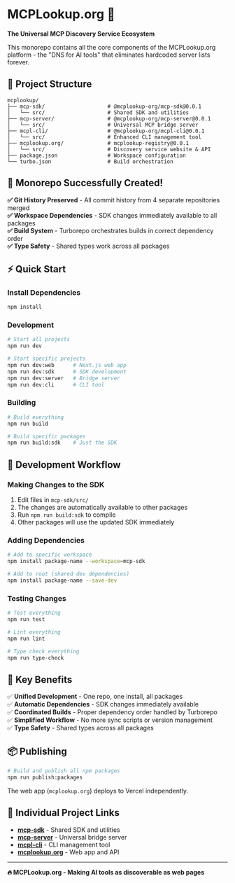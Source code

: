 # MCPLookup.org 🚀

**The Universal MCP Discovery Service Ecosystem**

This monorepo contains all the core components of the MCPLookup.org platform - the "DNS for AI tools" that eliminates hardcoded server lists forever.

## 📁 Project Structure

```
mcplookup/
├── mcp-sdk/                    # @mcplookup-org/mcp-sdk@0.0.1
│   └── src/                    # Shared SDK and utilities
├── mcp-server/                 # @mcplookup-org/mcp-server@0.0.1  
│   └── src/                    # Universal MCP bridge server
├── mcpl-cli/                   # @mcplookup-org/mcpl-cli@0.0.1
│   └── src/                    # Enhanced CLI management tool
├── mcplookup.org/              # mcplookup-registry@0.0.1
│   └── src/                    # Discovery service website & API
├── package.json                # Workspace configuration
└── turbo.json                  # Build orchestration
```

## 🎉 **Monorepo Successfully Created!**

**✅ Git History Preserved** - All commit history from 4 separate repositories merged  
**✅ Workspace Dependencies** - SDK changes immediately available to all packages  
**✅ Build System** - Turborepo orchestrates builds in correct dependency order  
**✅ Type Safety** - Shared types work across all packages  

## ⚡ Quick Start

### Install Dependencies
```bash
npm install
```

### Development
```bash
# Start all projects
npm run dev

# Start specific projects
npm run dev:web      # Next.js web app
npm run dev:sdk      # SDK development
npm run dev:server   # Bridge server
npm run dev:cli      # CLI tool
```

### Building
```bash
# Build everything
npm run build

# Build specific packages
npm run build:sdk    # Just the SDK
```

## 🔧 Development Workflow

### Making Changes to the SDK
1. Edit files in `mcp-sdk/src/`
2. The changes are automatically available to other packages
3. Run `npm run build:sdk` to compile
4. Other packages will use the updated SDK immediately

### Adding Dependencies
```bash
# Add to specific workspace
npm install package-name --workspace=mcp-sdk

# Add to root (shared dev dependencies)
npm install package-name --save-dev
```

### Testing Changes
```bash
# Test everything
npm run test

# Lint everything  
npm run lint

# Type check everything
npm run type-check
```

## 🌟 Key Benefits

✅ **Unified Development** - One repo, one install, all packages  
✅ **Automatic Dependencies** - SDK changes immediately available  
✅ **Coordinated Builds** - Proper dependency order handled by Turborepo  
✅ **Simplified Workflow** - No more sync scripts or version management  
✅ **Type Safety** - Shared types across all packages  

## 📦 Publishing

```bash
# Build and publish all npm packages
npm run publish:packages
```

The web app (`mcplookup.org`) deploys to Vercel independently.

## 🔗 Individual Project Links

- **[mcp-sdk](./mcp-sdk/README.md)** - Shared SDK and utilities
- **[mcp-server](./mcp-server/README.md)** - Universal bridge server  
- **[mcpl-cli](./mcpl-cli/README.md)** - CLI management tool
- **[mcplookup.org](./mcplookup.org/README.md)** - Web app and API

---

**🔥 MCPLookup.org - Making AI tools as discoverable as web pages**
